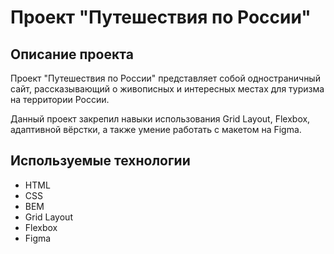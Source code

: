 # Проект "Путешествия по России"

## Описание проекта

Проект "Путешествия по России" представляет собой одностраничный сайт, рассказывающий о живописных и интересных местах для туризма на территории России.

Данный проект закрепил навыки использования Grid Layout, Flexbox, адаптивной вёрстки, а также умение работать с макетом на Figma.

## Используемые технологии

* HTML
* CSS
* BEM
* Grid Layout
* Flexbox
* Figma
